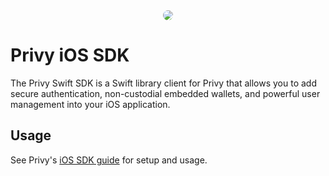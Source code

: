 <div style="display: flex; width: 100%; justify-content: center" >
  <img src="https://avatars.githubusercontent.com/u/81824329?s=200&v=4" style="border-radius: 100%">
</div>

# Privy iOS SDK

The Privy Swift SDK is a Swift library client for Privy that allows you to add secure authentication, non-custodial embedded wallets, and powerful user management into your iOS application.

## Usage

See Privy's [iOS SDK guide](https://docs.privy.io/guide/guides/swift-sdk) for
setup and usage.
